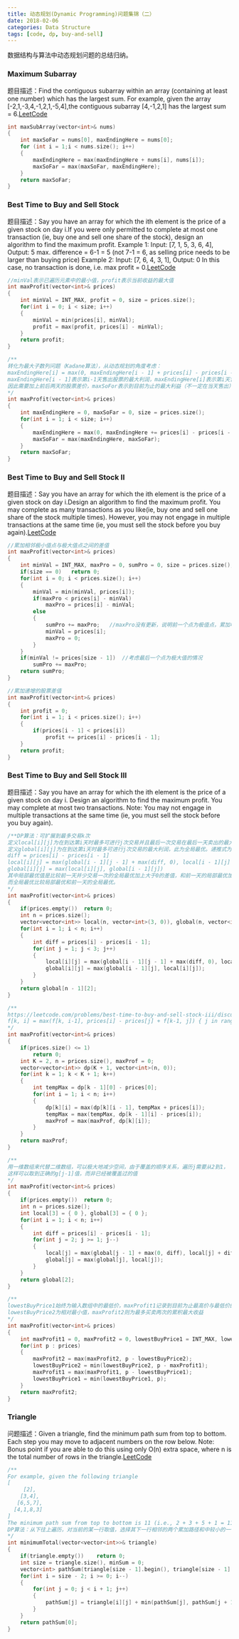 ```yaml
---
title: 动态规划(Dynamic Programming)问题集锦（二）
date: 2018-02-06
categories: Data Structure
tags: [code, dp, buy-and-sell]
---
```

数据结构与算法中动态规划问题的总结归纳。
<!--more-->

### Maximum Subarray
题目描述：Find the contiguous subarray within an array (containing at least one number) which has the largest sum.
For example, given the array [-2,1,-3,4,-1,2,1,-5,4],the contiguous subarray [4,-1,2,1] has the largest sum = 6.[LeetCode](https://leetcode.com/problems/maximum-subarray/description/)
```cpp 
int maxSubArray(vector<int>& nums) 
{
    int maxSoFar = nums[0], maxEndingHere = nums[0];
    for (int i = 1;i < nums.size(); i++)
    {
        maxEndingHere = max(maxEndingHere + nums[i], nums[i]);
        maxSoFar = max(maxSoFar, maxEndingHere);    
    }
    return maxSoFar;
}
```

### Best Time to Buy and Sell Stock
题目描述：Say you have an array for which the ith element is the price of a given stock on day i.If you were only permitted to complete at most one transaction (ie, buy one and sell one share of the stock), design an algorithm to find the maximum profit.
Example 1: Input: [7, 1, 5, 3, 6, 4], Output: 5
max. difference = 6-1 = 5 (not 7-1 = 6, as selling price needs to be larger than buying price)
Example 2: Input: [7, 6, 4, 3, 1], Output: 0
In this case, no transaction is done, i.e. max profit = 0.[LeetCode](https://leetcode.com/problems/best-time-to-buy-and-sell-stock/description/)

```cpp
//minVal表示已遍历元素中的最小值，profit表示当前收益的最大值
int maxProfit(vector<int>& prices) 
{
    int minVal = INT_MAX, profit = 0, size = prices.size();
    for(int i = 0; i < size; i++)
    {
        minVal = min(prices[i], minVal);
        profit = max(profit, prices[i] - minVal);
    }
    return profit;
}

/**
转化为最大子数列问题（Kadane算法），从动态规划的角度考虑：
maxEndingHere[i] = max(0, maxEndingHere[i - 1] + prices[i] - prices[i - 1]),
maxEndingHere[i - 1]表示第i-1天售出股票的最大利润，maxEndingHere[i]表示第i天售出股票的最大利润，
因此需要加上前后两天的股票差价，maxSoFor表示到目前为止的最大利益（不一定在当天售出）
*/
int maxProfit(vector<int>& prices) 
{
    int maxEndingHere = 0, maxSoFar = 0, size = prices.size();
    for(int i = 1; i < size; i++)
    {
        maxEndingHere = max(0, maxEndingHere += prices[i] - prices[i - 1]);
        maxSoFar = max(maxEndingHere, maxSoFar);
    }
    return maxSoFar;
}
```

### Best Time to Buy and Sell Stock II
题目描述：Say you have an array for which the ith element is the price of a given stock on day i.Design an algorithm to find the maximum profit. You may complete as many transactions as you like(ie, buy one and sell one share of the stock multiple times). However, you may not engage in multiple transactions at the same time (ie, you must sell the stock before you buy again).[LeetCode](https://leetcode.com/problems/best-time-to-buy-and-sell-stock-ii/description/)
```cpp
//累加相邻极小值点与极大值点之间的差值
int maxProfit(vector<int>& prices) 
{
    int minVal = INT_MAX, maxPro = 0, sumPro = 0, size = prices.size();
    if(size == 0)   return 0;
    for(int i = 0; i < prices.size(); i++)
    {
        minVal = min(minVal, prices[i]);
        if(maxPro < prices[i] - minVal)
            maxPro = prices[i] - minVal;
        else
        {
            sumPro += maxPro;   //maxPro没有更新，说明前一个点为极值点，累加收益值，并更新最小值和单次最大收益
            minVal = prices[i];
            maxPro = 0;
        }
    }
    if(minVal != prices[size - 1])  //考虑最后一个点为极大值的情况
        sumPro += maxPro;
    return sumPro;
}

//累加递增的股票差值
int maxProfit(vector<int>& prices) 
{
    int profit = 0;
    for(int i = 1; i < prices.size(); i++)
    {
        if(prices[i - 1] < prices[i])
            profit += prices[i] - prices[i - 1];
    }
    return profit;
}
```

### Best Time to Buy and Sell Stock III
题目描述：Say you have an array for which the ith element is the price of a given stock on day i. Design an algorithm to find the maximum profit. You may complete at most two transactions.
Note: You may not engage in multiple transactions at the same time (ie, you must sell the stock before you buy again).
```cpp
/**DP算法：可扩展到最多交易k次
定义local[i][j]为在到达第i天时最多可进行j次交易并且最后一次交易在最后一天卖出的最大利润，此为局部最优。
定义global[i][j]为在到达第i天时最多可进行j次交易的最大利润，此为全局最优。递推式为：
diff = prices[i] - prices[i - 1]
local[i][j] = max(global[i - 1][j - 1] + max(diff, 0), local[i - 1][j] + diff)
global[i][j] = max(local[i][j], global[i - 1][j])
其中局部最优值是比较前一天并少交易一次的全局最优加上大于0的差值，和前一天的局部最优加上差值中取较大值，
而全局最优比较局部最优和前一天的全局最优。
*/
int maxProfit(vector<int>& prices) 
{
    if(prices.empty())  return 0;
    int n = prices.size();
    vector<vector<int>> local(n, vector<int>(3, 0)), global(n, vector<int>(3, 0));
    for(int i = 1; i < n; i++)
    {
        int diff = prices[i] - prices[i - 1];
        for(int j = 1; j < 3; j++)
        {
            local[i][j] = max(global[i - 1][j - 1] + max(diff, 0), local[i - 1][j] + diff); 
            global[i][j] = max(global[i - 1][j], local[i][j]);
        }
    }
    return global[n - 1][2];
}

/**
https://leetcode.com/problems/best-time-to-buy-and-sell-stock-iii/discuss/39608/A-clean-DP-solution-which-generalizes-to-k-transactions
f[k, i] = max(f[k, i-1], prices[i] - prices[j] + f[k-1, j]) { j in range of [0, i-1] }
*/
int maxProfit(vector<int>& prices) 
{
    if(prices.size() <= 1)
        return 0;
    int K = 2, n = prices.size(), maxProf = 0;
    vector<vector<int>> dp(K + 1, vector<int>(n, 0));
    for(int k = 1; k < K + 1; k++)
    {
        int tempMax = dp[k - 1][0] - prices[0];
        for(int i = 1; i < n; i++)
        {
            dp[k][i] = max(dp[k][i - 1], tempMax + prices[i]);
            tempMax = max(tempMax, dp[k - 1][i] - prices[i]);
            maxProf = max(maxProf, dp[k][i]);
        }
    }
    return maxProf;
}

/**
用一维数组来代替二维数组，可以极大地减少空间，由于覆盖的顺序关系，遍历j需要从2到1，
这样可以取到正确的g[j-1]值，而非已经被覆盖过的值
*/
int maxProfit(vector<int>& prices) 
{
    if(prices.empty())  return 0;
    int n = prices.size();
    int local[3] = { 0 }, global[3] = { 0 };
    for(int i = 1; i < n; i++)
    {
        int diff = prices[i] - prices[i - 1];
        for(int j = 2; j >= 1; j--)
        {
            local[j] = max(global[j - 1] + max(0, diff), local[j] + diff);
            global[j] = max(global[j], local[j]);
        }
    }
    return global[2];
}

/**
lowestBuyPrice1始终为输入数组中的最低价，maxProfit1记录到目前为止最高价与最低价的差价（最高价需在最低价后面），
lowestBuyPrice2为相对最小值，maxProfit2则为最多买卖两次的累积最大收益
*/
int maxProfit(vector<int>& prices) 
{
    int maxProfit1 = 0, maxProfit2 = 0, lowestBuyPrice1 = INT_MAX, lowestBuyPrice2 = INT_MAX;
    for(int p : prices)
    {
        maxProfit2 = max(maxProfit2, p - lowestBuyPrice2);
        lowestBuyPrice2 = min(lowestBuyPrice2, p - maxProfit1);
        maxProfit1 = max(maxProfit1, p - lowestBuyPrice1);
        lowestBuyPrice1 = min(lowestBuyPrice1, p);
    }
    return maxProfit2;
}
```

### Triangle
问题描述：Given a triangle, find the minimum path sum from top to bottom. Each step you may move to adjacent numbers on the row below.
Note: Bonus point if you are able to do this using only O(n) extra space, where n is the total number of rows in the triangle.[LeetCode](https://leetcode.com/problems/triangle/description/)
```cpp
/**
For example, given the following triangle
[
     [2],
    [3,4],
   [6,5,7],
  [4,1,8,3]
]
The minimum path sum from top to bottom is 11 (i.e., 2 + 3 + 5 + 1 = 11).
DP算法：从下往上遍历，对当前的某一行取值，选择其下一行相邻的两个累加路径和中较小的一个，进行求和并将结果作为当前行当前位置的最短路径和。
*/
int minimumTotal(vector<vector<int>>& triangle) 
{
    if(triangle.empty())    return 0;
    int size = triangle.size(), minSum = 0;
    vector<int> pathSum(triangle[size - 1].begin(), triangle[size - 1].end());
    for(int i = size - 2; i >= 0; i--)
    {
        for(int j = 0; j < i + 1; j++)
        {
            pathSum[j] = triangle[i][j] + min(pathSum[j], pathSum[j + 1]);
        }
    }
    return pathSum[0];
}
```
